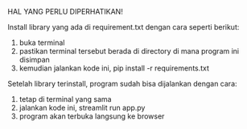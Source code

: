 HAL YANG PERLU DIPERHATIKAN!

Install library yang ada di requirement.txt dengan cara seperti berikut:
1. buka terminal
2. pastikan terminal tersebut berada di directory di mana program ini disimpan
3. kemudian jalankan kode ini, pip install -r requirements.txt

Setelah library terinstall, program sudah bisa dijalankan dengan cara:
1. tetap di terminal yang sama
2. jalankan kode ini, streamlit run app.py
3. program akan terbuka langsung ke browser